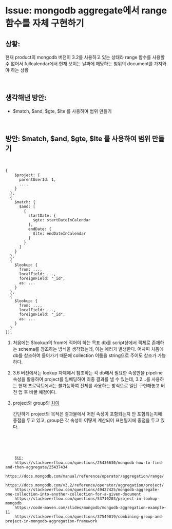 <!--
author: Dailyscat
purpose: issue arrange
rules:
 (1) 헤더와 문단사이
    <br/>
    <br/>
 (2) 코드가 작성되는 부분은 >로 정리
 (3) 참조는 해당 내용 바로 아래
    <br/>
    <br/>
 (4) 명령어는 bold
 (5) 방안은 ## 안의 과정은 ###
-->

# Issue: mongodb aggregate에서 range 함수를 자체 구현하기

## 상황:

현재 product의 mongodb 버전이 3.2를 사용하고 있는 상태라 range 함수를 사용할 수 없어서 fullcalendar에서 현재 보이는 날짜에 해당하는 범위의 document를 가져와야 하는 상황

<br/>

## 생각해낸 방안:

- $match, $and, $gte, $lte 를 사용하여 범위 만들기

<br/>

## 방안: $match, $and, $gte, $lte 를 사용하여 범위 만들기

<br/>

    {
        $project: {
          parentUserId: 1,
          ....
        }
      },
      {
        $match: {
          $and: [
            {
              startDate: {
                $gte: startDateInCalendar
              },
              endDate: {
                $lte: endDateInCalendar
              }
            }
          ]
        }
      },
      {
        $lookup: {
          from: ...,
          localField: ...,
          foreignField: "_id",
          as: ...
        }
      },
      {
        $lookup: {
          from: ...,
          localField: ...,
          foreignField: "_id",
          as: ...
        }
      }
    ]);

1. 처음에는 \$lookup의 from에 적어야 하는 목표 db를 script상에서 객체로 존재하는 schema를 참조하는 방식을 생각했는데, 이는 에러가 발생한다. 어차피 처음에 db를 참조하여 들어가기 때문에 collection 이름을 string으로 주어도 참조가 가능하다.

2. 3.6 버전에서는 lookup 자체에서 참조하는 각 db에서 필요한 속성만을 pipeline 속성을 활용하여 project를 임베딩하여 최종 결과를 낼 수 있는데, 3.2...를 사용하는 현재 프로덕트에서는 불가능하여 전체를 사용하는 방식으로 일단 구현해놓고 버전 업 후 바꿀 예정이다.

3. project와 group의 [차이](https://stackoverflow.com/questions/53134973/what-is-the-actual-difference-between-project-and-group)

   간단하게 project의 목적은 결과물에서 어떤 속성이 포함되는지 안 포함되는지에 중점을 두고 있고,
   group은 각 속성이 어떻게 계산되어 표현될지에 중점을 두고 있다.

<br/>
<br/>
<br/>

        참조:
        https://stackoverflow.com/questions/25436630/mongodb-how-to-find-and-then-aggregate/25437434
        https://docs.mongodb.com/manual/reference/operator/aggregation/range/
        https://docs.mongodb.com/v3.2/reference/operator/aggregation/project/
        https://stackoverflow.com/questions/49427425/mongodb-aggregate-one-collection-into-another-collection-for-a-given-document
        https://stackoverflow.com/questions/53710203/project-in-lookup-mongodb
        https://code-maven.com/slides/mongodb/mongodb-aggregation-example-11
        https://stackoverflow.com/questions/37549019/combining-group-and-project-in-mongodb-aggregation-framework

<br/>
